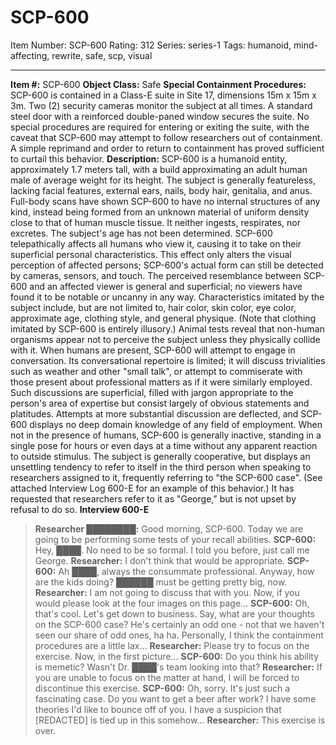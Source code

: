 # SCP-600
Item Number: SCP-600
Rating: 312
Series: series-1
Tags: humanoid, mind-affecting, rewrite, safe, scp, visual

---

**Item #:** SCP-600
**Object Class:** Safe
**Special Containment Procedures:** SCP-600 is contained in a Class-E suite in Site 17, dimensions 15m x 15m x 3m. Two (2) security cameras monitor the subject at all times. A standard steel door with a reinforced double-paned window secures the suite. No special procedures are required for entering or exiting the suite, with the caveat that SCP-600 may attempt to follow researchers out of containment. A simple reprimand and order to return to containment has proved sufficient to curtail this behavior.
**Description:** SCP-600 is a humanoid entity, approximately 1.7 meters tall, with a build approximating an adult human male of average weight for its height. The subject is generally featureless, lacking facial features, external ears, nails, body hair, genitalia, and anus. Full-body scans have shown SCP-600 to have no internal structures of any kind, instead being formed from an unknown material of uniform density close to that of human muscle tissue. It neither ingests, respirates, nor excretes. The subject's age has not been determined.
SCP-600 telepathically affects all humans who view it, causing it to take on their superficial personal characteristics. This effect only alters the visual perception of affected persons; SCP-600's actual form can still be detected by cameras, sensors, and touch. The perceived resemblance between SCP-600 and an affected viewer is general and superficial; no viewers have found it to be notable or uncanny in any way. Characteristics imitated by the subject include, but are not limited to, hair color, skin color, eye color, approximate age, clothing style, and general physique. (Note that clothing imitated by SCP-600 is entirely illusory.) Animal tests reveal that non-human organisms appear not to perceive the subject unless they physically collide with it.
When humans are present, SCP-600 will attempt to engage in conversation. Its conversational repertoire is limited; it will discuss trivialities such as weather and other "small talk", or attempt to commiserate with those present about professional matters as if it were similarly employed. Such discussions are superficial, filled with jargon appropriate to the person's area of expertise but consist largely of obvious statements and platitudes. Attempts at more substantial discussion are deflected, and SCP-600 displays no deep domain knowledge of any field of employment. When not in the presence of humans, SCP-600 is generally inactive, standing in a single pose for hours or even days at a time without any apparent reaction to outside stimulus.
The subject is generally cooperative, but displays an unsettling tendency to refer to itself in the third person when speaking to researchers assigned to it, frequently referring to "the SCP-600 case". (See attached Interview Log 600-E for an example of this behavior.) It has requested that researchers refer to it as "George," but is not upset by refusal to do so.
**Interview 600-E**
> **Researcher ████████:** Good morning, SCP-600. Today we are going to be performing some tests of your recall abilities.
> **SCP-600:** Hey, ████. No need to be so formal. I told you before, just call me George.
> **Researcher:** I don't think that would be appropriate.
> **SCP-600:** Ah ████, always the consummate professional. Anyway, how are the kids doing? ██████ must be getting pretty big, now.
> **Researcher:** I am not going to discuss that with you. Now, if you would please look at the four images on this page…
> **SCP-600:** Oh, that's cool. Let's get down to business. Say, what are your thoughts on the SCP-600 case? He's certainly an odd one - not that we haven't seen our share of odd ones, ha ha. Personally, I think the containment procedures are a little lax…
> **Researcher:** Please try to focus on the exercise. Now, in the first picture…
> **SCP-600:** Do you think his ability is memetic? Wasn't Dr. ████'s team looking into that?
> **Researcher:** If you are unable to focus on the matter at hand, I will be forced to discontinue this exercise.
> **SCP-600:** Oh, sorry. It's just such a fascinating case. Do you want to get a beer after work? I have some theories I'd like to bounce off of you. I have a suspicion that [REDACTED] is tied up in this somehow…
> **Researcher:** This exercise is over.